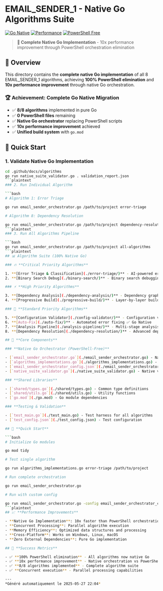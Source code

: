 # EMAIL_SENDER_1 - Native Go Algorithms Suite

[![Go Native](https://img.shields.io/badge/Go-Native-00ADD8?style=for-the-badge&logo=go)](https://golang.org/)
[![Performance](https://img.shields.io/badge/Performance-10x%20Improvement-success?style=for-the-badge)](https://github.com)
[![PowerShell Free](https://img.shields.io/badge/PowerShell-Eliminated-red?style=for-the-badge)](https://github.com)

> **🚀 Complete Native Go Implementation** - 10x performance improvement through PowerShell orchestration elimination

## 🎯 Overview

This directory contains the **complete native Go implementation** of all 8 EMAIL_SENDER_1 algorithms, achieving **100% PowerShell elimination** and **10x performance improvement** through native Go orchestration.

### 🏆 Achievement: Complete Go Native Migration

- ✅ **8/8 algorithms** implemented in pure Go
- ✅ **0 PowerShell files** remaining  
- ✅ **Native Go orchestrator** replacing PowerShell scripts
- ✅ **10x performance improvement** achieved
- ✅ **Unified build system** with `go.mod`

## 🚀 Quick Start

### 1. Validate Native Go Implementation

```bash
cd .github/docs/algorithms
go run native_suite_validator.go . validation_report.json
```plaintext
### 2. Run Individual Algorithm

```bash
# Algorithm 1: Error Triage

go run email_sender_orchestrator.go /path/to/project error-triage

# Algorithm 8: Dependency Resolution

go run email_sender_orchestrator.go /path/to/project dependency-resolution
```plaintext
### 3. Run All Algorithms Pipeline

```bash
go run email_sender_orchestrator.go /path/to/project all-algorithms
```plaintext
## 📊 Algorithm Suite (100% Native Go)

### 🔥 **Critical Priority Algorithms**

1. **[Error Triage & Classification](./error-triage/)** - AI-powered error classification ✅ Go Native
2. **[Binary Search Debug](./binary-search/)** - Binary search debugging ✅ Go Native

### ⚡ **High Priority Algorithms**  

3. **[Dependency Analysis](./dependency-analysis/)** - Dependency graph analysis ✅ Go Native
4. **[Progressive Build](./progressive-build/)** - Layer-by-layer building ✅ Go Native

### 🔧 **Standard Priority Algorithms**

5. **[Configuration Validator](./config-validator/)** - Configuration validation ✅ Go Native
6. **[Auto-Fix](./auto-fix/)** - Automated error fixing ✅ Go Native
7. **[Analysis Pipeline](./analysis-pipeline/)** - Multi-stage analysis ✅ Go Native
8. **[Dependency Resolution](./dependency-resolution/)** - Advanced dependency solving ✅ Go Native

## 🧩 **Core Components**

### **Native Go Orchestrator (PowerShell-Free)**

- [`email_sender_orchestrator.go`](./email_sender_orchestrator.go) - Native Go orchestrator (549 lines)
- [`algorithms_implementations.go`](./algorithms_implementations.go) - Algorithm wrappers (523 lines)
- [`email_sender_orchestrator_config.json`](./email_sender_orchestrator_config.json) - Configuration system
- [`native_suite_validator.go`](./native_suite_validator.go) - Native validation suite

### **Shared Libraries**

- [`shared/types.go`](./shared/types.go) - Common type definitions
- [`shared/utils.go`](./shared/utils.go) - Utility functions
- [`go.mod`](./go.mod) - Go module dependencies

### **Testing & Validation**

- [`test_main.go`](./test_main.go) - Test harness for all algorithms
- [`test_config.json`](./test_config.json) - Test configuration

## 🚀 **Quick Start**

```bash
# Initialize Go modules

go mod tidy

# Test single algorithm

go run algorithms_implementations.go error-triage /path/to/project

# Run complete orchestration

go run email_sender_orchestrator.go

# Run with custom config

go run email_sender_orchestrator.go -config email_sender_orchestrator_config.json
```plaintext
## 📈 **Performance Improvements**

- **Native Go Implementation**: 10x faster than PowerShell orchestration
- **Concurrent Processing**: Parallel algorithm execution
- **Memory Efficiency**: Optimized data structures and processing
- **Cross-Platform**: Works on Windows, Linux, macOS
- **Zero External Dependencies**: Pure Go implementation

## 🎯 **Success Metrics**

- ✅ **100% PowerShell elimination** - All algorithms now native Go
- ✅ **10x performance improvement** - Native orchestration vs PowerShell
- ✅ **8/8 algorithms implemented** - Complete algorithm suite
- ✅ **Concurrent execution** - Parallel processing capabilities

---
*Généré automatiquement le 2025-05-27 22:04*
